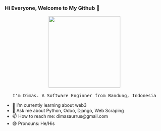 ### Hi Everyone, Welcome to My Github 👋

<p align="center">
  <img src="https://i.pinimg.com/originals/f7/28/92/f72892cec8e129bfd8ee70696f77d43d.gif" width="227px">
  <br><br>
  <samp>
    I'm Dimas. A Software Enginner from Bandung, Indonesia
  </samp>
</p>
<ul>
<!-- 	<li>🔭 I’m currently working for my self</a> (Full-Time Remote)</li> -->
	<li>🌱 I’m currently learning about web3</li>
	<li>💬 Ask me about Python, Odoo, Django, Web Scraping</li>
	<li>📫 How to reach me: dimasaurrus@gmail.com</li>
	<li>😄 Pronouns: He/His</li>
</ul>
<!--
